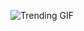 
<!-- GIF_SECTION -->
![Trending GIF](https://media3.giphy.com/media/v1.Y2lkPThiYjIxNzcyd3g3Mng3cjJ0dDk3NnU4aWNxdXVxdGw1OWw4dDZ3cWxsdWxwdmQwbyZlcD12MV9naWZzX3NlYXJjaCZjdD1n/J2F2sOPmoTjYy57spN/giphy.gif)
<!-- END_GIF_SECTION -->
